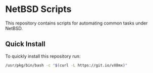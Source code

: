 # NetBSD Scripts
This repository contains scripts for automating common tasks under NetBSD.

## Quick Install
To quickly install this repository run:

```bash
/usr/pkg/bin/bash -c "$(curl -L https://git.io/vX8mx)"
```
